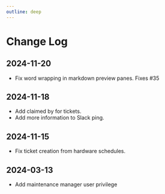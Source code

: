 ```yaml
---
outline: deep
---
```

# Change Log

## 2024-11-20
* Fix word wrapping in markdown preview panes.  Fixes #35

## 2024-11-18
* Add claimed by for tickets.
* Add more information to Slack ping.

## 2024-11-15
* Fix ticket creation from hardware schedules.

## 2024-03-13
* Add maintenance manager user privilege
